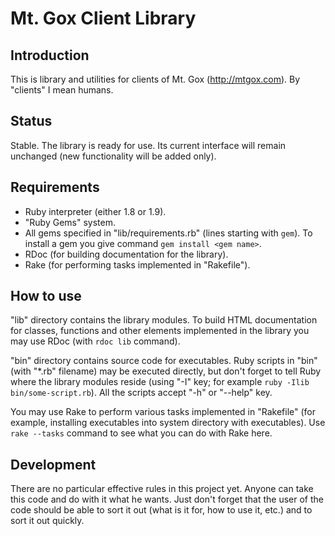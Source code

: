 Mt. Gox Client Library
======================

Introduction
------------

This is library and utilities for clients of Mt. Gox (http://mtgox.com).
By "clients" I mean humans.

Status
------

Stable. The library is ready for use. Its current interface will remain
unchanged (new functionality will be added only).

Requirements
------------

- Ruby interpreter (either 1.8 or 1.9).
- "Ruby Gems" system.
- All gems specified in "lib/requirements.rb" (lines starting with `gem`).
  To install a gem you give command `gem install <gem name>`.
- RDoc (for building documentation for the library).
- Rake (for performing tasks implemented in "Rakefile").

How to use
----------

"lib" directory contains the library modules. To build HTML documentation for
classes, functions and other elements implemented in the library you may use
RDoc (with `rdoc lib` command).

"bin" directory contains source code for executables. Ruby scripts in "bin"
(with "*.rb" filename) may be executed directly, but don't forget to tell Ruby
where the library modules reside (using "-I" key; for example
`ruby -Ilib bin/some-script.rb`). All the scripts accept "-h" or "--help" key.

You may use Rake to perform various tasks implemented in "Rakefile" (for
example, installing executables into system directory with executables).
Use `rake --tasks` command to see what you can do with Rake here.

Development
-----------

There are no particular effective rules in this project yet. Anyone can take
this code and do with it what he wants. Just don't forget that the user
of the code should be able to sort it out (what is it for, how to use it, etc.)
and to sort it out quickly.
